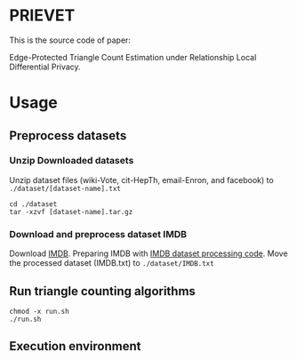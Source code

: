 # PRIEVET
This is the source code of paper:

Edge-Protected Triangle Count Estimation under Relationship Local Differential Privacy.

# Usage
## Preprocess datasets
### Unzip Downloaded datasets
Unzip dataset files (wiki-Vote, cit-HepTh, email-Enron, and facebook) to `./dataset/[dataset-name].txt`
```
cd ./dataset
tar -xzvf [dataset-name].tar.gz
```
### Download and preprocess dataset IMDB
Download [IMDB](https://www.cise.ufl.edu/research/sparse/matrices/Pajek/IMDB.html).
Preparing IMDB with [IMDB dataset processing code](https://github.com/TriangleLDP/TriangleLDP/blob/main/README.md).
Move the processed dataset (IMDB.txt) to `./dataset/IMDB.txt`
## Run triangle counting algorithms
```
chmod -x run.sh
./run.sh
```
## Execution environment
